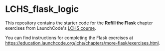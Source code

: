 # LCHS_flask_logic

This repository contains the starter code for the **Refill the Flask** chapter exercises from LaunchCode's [LCHS course](https://education.launchcode.org/lchs/index.html).

You can find instructions for completing the Flask exercises at <https://education.launchcode.org/lchs/chapters/more-flask/exercises.html>.
